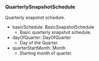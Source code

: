 ### QuarterlySnapshotSchedule
Quarterly snapshot schedule.

- basicSchedule: BasicSnapshotSchedule
  - Basic quarterly snapshot schedule.
- dayOfQuarter: DayOfQuarter
  - Day of the Quarter.
- quarterStartMonth: Month
  - Starting month of quarter.
